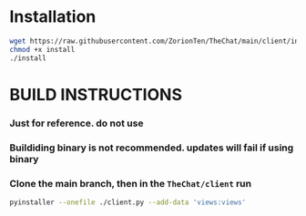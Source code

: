 # Installation

```bash
wget https://raw.githubusercontent.com/ZorionTen/TheChat/main/client/install
chmod +x install
./install
```

# BUILD INSTRUCTIONS
### Just for reference. do not use
### Buildiding binary is not recommended. updates will fail if using binary
### Clone the main branch, then in the `TheChat/client` run  
```bash
pyinstaller --onefile ./client.py --add-data 'views:views'
```
